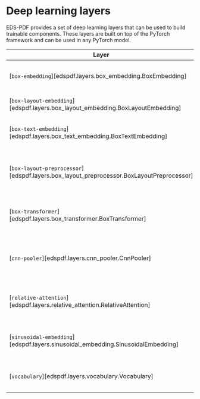 # Deep learning layers

EDS-PDF provides a set of deep learning layers that can be used to build trainable
components. These layers are built on top of the PyTorch framework and can be used in
any PyTorch model.

| Layer                                                                                    | Description                                                                                |
|------------------------------------------------------------------------------------------|--------------------------------------------------------------------------------------------|
| [`box-embedding`][edspdf.layers.box_embedding.BoxEmbedding]                              | High level layer combining multiple box embedding layers together                          |
| [`box-layout-embedding`][edspdf.layers.box_layout_embedding.BoxLayoutEmbedding]             | Embeds the layout features (x/y/w/h) features of a box                                     |
| [`box-text-embedding`][edspdf.layers.box_text_embedding.BoxTextEmbedding]                | Embeds the textual features (shape/prefix/suffix) features of a box                        |
| [`box-layout-preprocessor`][edspdf.layers.box_layout_preprocessor.BoxLayoutPreprocessor] | Performs common preprocessing of box layout features to be used / shared by other components |
| [`box-transformer`][edspdf.layers.box_transformer.BoxTransformer]                        | Contextualize box embeddings with a 2d Transformer with relative position representations  |
| [`cnn-pooler`][edspdf.layers.cnn_pooler.CnnPooler]                                       | A pytorch component that aggregates its inputs by running convolution and max-pooling ops  |
| [`relative-attention`][edspdf.layers.relative_attention.RelativeAttention]               | A 2d attention layer that optionally uses relative position to compute its attention scores |
| [`sinusoidal-embedding`][edspdf.layers.sinusoidal_embedding.SinusoidalEmbedding]         | A position embedding that uses trigonometric functions to encode positions                 |
| [`vocabulary`][edspdf.layers.vocabulary.Vocabulary]                                      | A non deep learning layer to encodes / decode vocabularies                                 |
